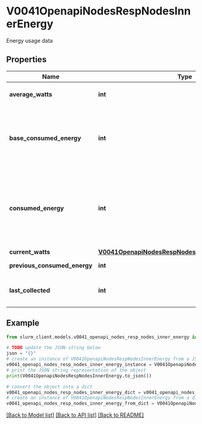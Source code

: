 # V0041OpenapiNodesRespNodesInnerEnergy

Energy usage data

## Properties

Name | Type | Description | Notes
------------ | ------------- | ------------- | -------------
**average_watts** | **int** | Average power consumption, in watts | [optional] 
**base_consumed_energy** | **int** | The energy consumed between when the node was powered on and the last time it was registered by slurmd, in joules | [optional] 
**consumed_energy** | **int** | The energy consumed between the last time the node was registered by the slurmd daemon and the last node energy accounting sample, in joules | [optional] 
**current_watts** | [**V0041OpenapiNodesRespNodesInnerEnergyCurrentWatts**](V0041OpenapiNodesRespNodesInnerEnergyCurrentWatts.md) |  | [optional] 
**previous_consumed_energy** | **int** | Previous value of consumed_energy | [optional] 
**last_collected** | **int** | Time when energy data was last retrieved (UNIX timestamp) | [optional] 

## Example

```python
from slurm_client.models.v0041_openapi_nodes_resp_nodes_inner_energy import V0041OpenapiNodesRespNodesInnerEnergy

# TODO update the JSON string below
json = "{}"
# create an instance of V0041OpenapiNodesRespNodesInnerEnergy from a JSON string
v0041_openapi_nodes_resp_nodes_inner_energy_instance = V0041OpenapiNodesRespNodesInnerEnergy.from_json(json)
# print the JSON string representation of the object
print(V0041OpenapiNodesRespNodesInnerEnergy.to_json())

# convert the object into a dict
v0041_openapi_nodes_resp_nodes_inner_energy_dict = v0041_openapi_nodes_resp_nodes_inner_energy_instance.to_dict()
# create an instance of V0041OpenapiNodesRespNodesInnerEnergy from a dict
v0041_openapi_nodes_resp_nodes_inner_energy_from_dict = V0041OpenapiNodesRespNodesInnerEnergy.from_dict(v0041_openapi_nodes_resp_nodes_inner_energy_dict)
```
[[Back to Model list]](../README.md#documentation-for-models) [[Back to API list]](../README.md#documentation-for-api-endpoints) [[Back to README]](../README.md)


